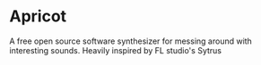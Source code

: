 # Apricot
A free open source software synthesizer for messing around with interesting sounds.  Heavily inspired by FL studio's Sytrus
